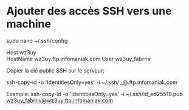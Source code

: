 <h1>Ajouter des accès SSH vers une machine</h1>
sudo nano ~/.ssh/config 

Host wz3uy        
    HostName wz3uy.ftp.infomaniak.com
    User wz3uy_fabrriv

Copier la clé public SSH sur le serveur:

ssh-copy-id -o 'IdentitiesOnly=yes' -i ~/.ssh/<clepublique> <prefix>_<votrenom>@<prefix>.ftp.infomaniak.com

Example: ssh-copy-id -o 'IdentitiesOnly=yes' -i ~/.ssh/id_ed25519.pub wz3uy_fabrriv@wz3uy.ftp.infomaniak.com




